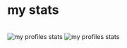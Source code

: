 <h1>my stats</h1>
<br/>
<img style="max-height:160px;" alt="my profiles stats" src="https://github-readme-stats.vercel.app/api?username=a1e872e9&show_icons=true&show_owner=true&title_color=ffffff&icon_color=ee0000&bg_color=151515&border_color=3c3f42&text_color=ffffff"/>
<img style="max-height:160px;" alt="my profiles stats" src="https://github-readme-stats.vercel.app/api/top-langs?username=a1e872e9&show_icons=true&show_owner=true&langs_count=10&layout=compact&title_color=ffffff&icon_color=ee0000&bg_color=151515&border_color=3c3f42&text_color=ffffff"/>
